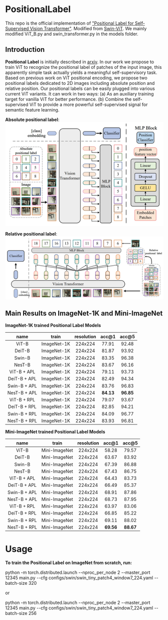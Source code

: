 # PositionalLabel
This repo is the official implementation of ["Positional Label for Self-Supervised Vision Transformer"](https://arxiv.org/pdf/2206.04981.pdf). Modified from [Swin-ViT](https://github.com/microsoft/Swin-Transformer). We mainly modified ViT_B.py and swin_transformer.py in the models folder.

## Introduction

**Positional Label** is initially described in [arxiv]( https://arxiv.org/pdf/2206.04981.pdf). In our work we propose to train ViT to recognize the positional label of patches of the input image, this apparently simple task actually yields a meaningful self-supervisory task. Based on previous work on ViT positional encoding, we propose two positional labels dedicated to 2D images including absolute position and relative position. Our positional labels can be easily plugged into various current ViT variants. It can work in two ways: (a) As an auxiliary training target for vanilla ViT for better performance. (b) Combine the self-supervised ViT to provide a more powerful self-supervised signal for semantic feature learning.

**Absolute positional label**:
![APL](figures/APL.jpg)

**Relative positional label**:
![RPL](figures/RPL.jpg)

## Main Results on ImageNet-1K and Mini-ImageNet

**ImageNet-1K trained Positional Label Models**

| name | train | resolution |acc@1 | acc@5 | 
| :---: | :---: | :---: | :---: | :---: | 
| ViT-B | ImageNet-1K | 224x224 | 77.91 | 92.48 | 
| DeiT-B | ImageNet-1K | 224x224 | 81.87 | 93.92 | 
| Swin-B | ImageNet-1K | 224x224 | 83.35 | 96.38 | 
| NesT-B | ImageNet-1K | 224x224 | 83.67 | 96.16 | 
| ViT-B + APL | ImageNet-1K | 224x224 | 79.11 | 93.73 | 
| DeiT-B + APL | ImageNet-1K | 224x224 | 82.49 | 94.34 | 
| Swin-B + APL | ImageNet-1K | 224x224 | 83.76 | 96.83 | 
| NesT-B + APL | ImageNet-1K | 224x224 | **84.13** | **96.85** | 
| ViT-B + RPL | ImageNet-1K | 224x224 | 79.07 | 93.67 | 
| DeiT-B + RPL | ImageNet-1K | 224x224 | 82.85 | 94.21 | 
| Swin-B + RPL | ImageNet-1K | 224x224 | 84.09 | 96.77 | 
| NesT-B + RPL | ImageNet-1K | 224x224 | 83.93 | 96.81 | 

**Mini-ImageNet trained Positional Label Models**

| name | train | resolution |acc@1 | acc@5 | 
| :---: | :---: | :---: | :---: | :---: | 
| ViT-B | Mini-ImageNet | 224x224 | 58.28 | 79.57 | 
| DeiT-B | Mini-ImageNet | 224x224 | 63.67 | 83.92 | 
| Swin-B | Mini-ImageNet | 224x224 | 67.39 | 86.88 | 
| NesT-B | Mini-ImageNet | 224x224 | 67.43 | 86.75 | 
| ViT-B + APL | Mini-ImageNet | 224x224 | 64.43 | 83.73 | 
| DeiT-B + APL | Mini-ImageNet | 224x224 | 66.49 | 85.37 | 
| Swin-B + APL | Mini-ImageNet | 224x224 | 68.91 | 87.86 | 
| NesT-B + APL | Mini-ImageNet | 224x224 | 68.73 | 87.95 | 
| ViT-B + RPL | Mini-ImageNet | 224x224 | 63.97 | 83.06 | 
| DeiT-B + RPL | Mini-ImageNet | 224x224 | 66.85 | 85.22 | 
| Swin-B + RPL | Mini-ImageNet | 224x224 | 69.11 | 88.02 | 
| NesT-B + RPL | Mini-ImageNet| 224x224 | **69.56** | **88.67** | 


# Usage
**To train the Positional Label on ImageNet from scratch, run:**

python -m torch.distributed.launch --nproc_per_node 2 --master_port 12345  main.py --cfg configs/swin/swin_tiny_patch4_window7_224.yaml --batch-size 320

or

python -m torch.distributed.launch --nproc_per_node 2 --master_port 12345  main.py --cfg configs/swin/swin_tiny_patch4_window7_224.yaml --batch-size 256
